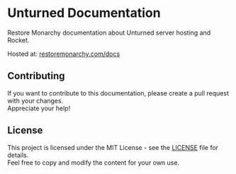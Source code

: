 # Unturned Documentation
Restore Monarchy documentation about Unturned server hosting and Rocket.  

Hosted at: [restoremonarchy.com/docs](https://restoremonarchy.com/docs)

## Contributing
If you want to contribute to this documentation, please create a pull request with your changes.  
Appreciate your help!

## License
This project is licensed under the MIT License - see the [LICENSE](LICENSE) file for details.  
Feel free to copy and modify the content for your own use.